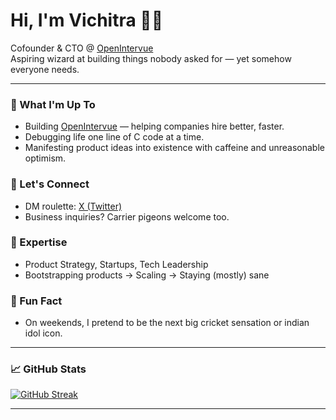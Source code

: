 # Hi, I'm Vichitra 👋🏻

Cofounder & CTO @ [OpenIntervue](https://openintervue.com)  
Aspiring wizard at building things nobody asked for — yet somehow everyone needs.

---

### 🚀 What I'm Up To
- Building [OpenIntervue](https://openintervue.com) — helping companies hire better, faster.
- Debugging life one line of C code at a time.
- Manifesting product ideas into existence with caffeine and unreasonable optimism.

### 🤝 Let's Connect
- DM roulette: [X (Twitter)](https://x.com/vichitrue)
- Business inquiries? Carrier pigeons welcome too.

### 🎯 Expertise
- Product Strategy, Startups, Tech Leadership
- Bootstrapping products → Scaling → Staying (mostly) sane

### 🏏 Fun Fact
- On weekends, I pretend to be the next big cricket sensation or indian idol icon.

---

### 📈 GitHub Stats

[![GitHub Streak](https://streak-stats.demolab.com/?user=mevichitra&hide_border=true)](https://github.com/mevichitra)

___________________
